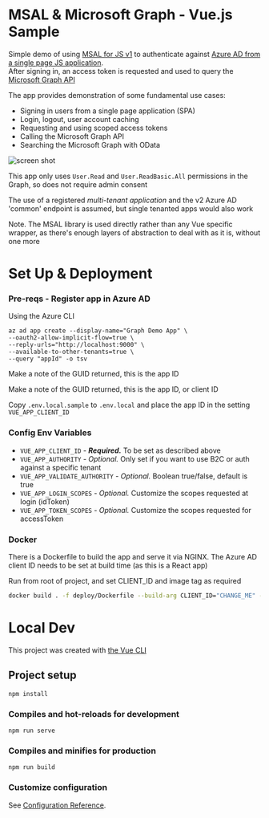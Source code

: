 # MSAL & Microsoft Graph - Vue.js Sample
Simple demo of using [MSAL for JS v1](https://github.com/AzureAD/microsoft-authentication-library-for-js) to authenticate against [Azure AD from a single page JS application](https://docs.microsoft.com/en-us/azure/active-directory/develop/tutorial-v2-javascript-spa).  
After signing in, an access token is requested and used to query the [Microsoft Graph API](https://developer.microsoft.com/en-us/graph)

The app provides demonstration of some fundamental use cases:
- Signing in users from a single page application (SPA)
- Login, logout, user account caching 
- Requesting and using scoped access tokens
- Calling the Microsoft Graph API
- Searching the Microsoft Graph with OData

![screen shot](https://user-images.githubusercontent.com/14982936/87789050-4931a180-c836-11ea-8c97-16b1c7e19895.png)

This app only uses `User.Read` and `User.ReadBasic.All` permissions in the Graph, so does not require admin consent  

The use of a registered *multi-tenant application* and the v2 Azure AD 'common' endpoint is assumed, but single tenanted apps would also work

Note. The MSAL library is used directly rather than any Vue specific wrapper, as there's enough layers of abstraction to deal with as it is, without one more

# Set Up & Deployment

### Pre-reqs - Register app in Azure AD

Using the Azure CLI
```
az ad app create --display-name="Graph Demo App" \
--oauth2-allow-implicit-flow=true \
--reply-urls="http://localhost:9000" \
--available-to-other-tenants=true \
--query "appId" -o tsv
```
Make a note of the GUID returned, this is the app ID

Make a note of the GUID returned, this is the app ID, or client ID

Copy `.env.local.sample` to `.env.local` and place the app ID in the setting `VUE_APP_CLIENT_ID`

### Config Env Variables
 - `VUE_APP_CLIENT_ID` - ***Required.*** To be set as described above
 - `VUE_APP_AUTHORITY` - *Optional.* Only set if you want to use B2C or auth against a specific tenant
 - `VUE_APP_VALIDATE_AUTHORITY` - *Optional.* Boolean true/false, default is true
 - `VUE_APP_LOGIN_SCOPES` - *Optional.* Customize the scopes requested at login (idToken)
 - `VUE_APP_TOKEN_SCOPES` - *Optional.* Customize the scopes requested for accessToken

### Docker
There is a Dockerfile to build the app and serve it via NGINX. The Azure AD client ID needs to be set at build time (as this is a React app)

Run from root of project, and set CLIENT_ID and image tag as required
```bash
docker build . -f deploy/Dockerfile --build-arg CLIENT_ID="CHANGE_ME" -t msal-graph-vue
```

# Local Dev

This project was created with [the Vue CLI](https://cli.vuejs.org/)

## Project setup
```
npm install
```

### Compiles and hot-reloads for development
```
npm run serve
```

### Compiles and minifies for production
```
npm run build
```

### Customize configuration
See [Configuration Reference](https://cli.vuejs.org/config/).
